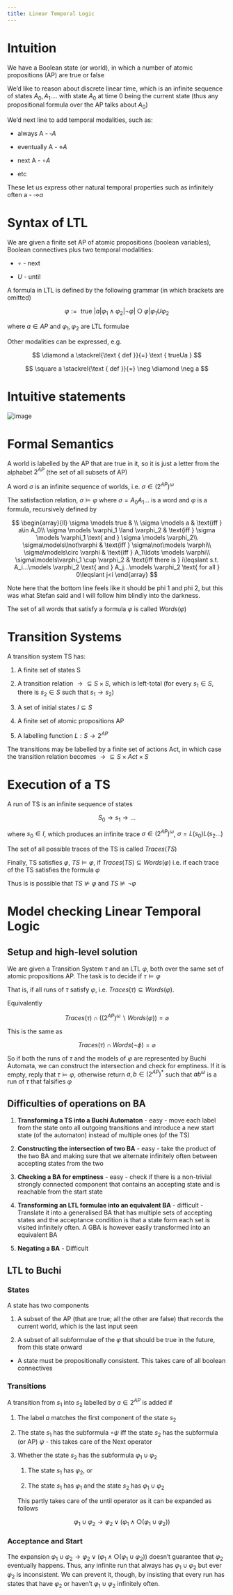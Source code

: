 ```yaml
---
title: Linear Temporal Logic
---
```


# Intuition

We have a Boolean state (or world), in which a number of atomic
propositions (AP) are true or false

We’d like to reason about discrete linear time, which is an infinite
sequence of states $A_0,A_1....$ with state $A_0$ at time 0 being the
current state (thus any propositional formula over the AP talks about
$A_0$)

We’d next line to add temporal modalities, such as:

-   always A - $\square A$

-   eventually A - $\diamond A$

-   next A - $\circ A$

-   etc

These let us express other natural temporal properties such as
infinitely often a - $\square\diamond a$

# Syntax of LTL

We are given a finite set AP of atomic propositions (boolean variables),
Boolean connectives plus two temporal modalities:

-   $\circ$ - next

-   $U$ - until

A formula in LTL is defined by the following grammar (in which brackets
are omitted)

$$
\varphi:=\text { true }|a| \varphi_{1} \wedge \varphi_{2}|\neg \varphi| \bigcirc \varphi | \varphi_{1} U \varphi_{2}
$$

where $a\in AP$ and $\varphi_1,\varphi_2$ are LTL formulae

Other modalities can be expressed, e.g.

$$
\diamond a \stackrel{\text { def }}{=} \text { trueUa }
$$

$$
\square a \stackrel{\text { def }}{=} \neg \diamond \neg a
$$

# Intuitive statements

![image](/img/Year_2/Theory_of_Computation/MOC/LTL/Intuitive_statements.webp)

# Formal Semantics

A world is labelled by the AP that are true in it, so it is just a
letter from the alphabet $2^{AP}$ (the set of all subsets of AP)

A word $\sigma$ is an infinite sequence of worlds, i.e.
$\sigma \in (2^{AP})^\omega$

The satisfaction relation, $\sigma \models \varphi$ where
$\sigma = A_0A_1...$ is a word and $\varphi$ is a formula, recursively
defined by

$$
\begin{array}{ll}
\sigma \models true &  \\
\sigma \models a & \text{iff }  a\in A_0\\
\sigma \models \varphi_1 \land \varphi_2 & \text{iff } \sigma \models \varphi_1 \text{ and } \sigma \models \varphi_2\\
\sigma\models\lnot\varphi & \text{iff } \sigma\not\models \varphi\\
\sigma\models\circ \varphi & \text{iff } A_1\ldots \models \varphi\\
\sigma\models\varphi_1 \cup \varphi_2 & \text{iff there is } i\leqslant s.t. A_i...\models \varphi_2 \text{ and } A_j...\models \varphi_2 \text{ for all } 0\leqslant j<i
\end{array}
$$

Note here that the bottom line feels like it should be phi 1 and phi 2, but this was what Stefan said and I will follow him blindly into the darkness.

The set of all words that satisfy a formula $\varphi$ is called
$Words(\varphi)$

# Transition Systems

A transition system TS has:

1.  A finite set of states S

2.  A transition relation $\rightarrow \subseteq S\times S$, which is
    left-total (for every $s_1\in S$, there is $s_2\in S$ such that
    $s_1\rightarrow s_2$)

3.  A set of initial states $I\subseteq S$

4.  A finite set of atomic propositions AP

5.  A labelling function $L:S\rightarrow 2^{AP}$

The transitions may be labelled by a finite set of actions Act, in which
case the transition relation becomes
$\rightarrow \subseteq S\times Act \times S$

# Execution of a TS

A run of TS is an infinite sequence of states

$$
S_0\rightarrow s_1 \rightarrow ...
$$

where $s_0\in I$, which produces an infinite trace $\sigma \in (2^{AP})^\omega$,
$\sigma=L(s_0)L(s_2...)$

The set of all possible traces of the TS is called $Traces(TS)$

Finally, TS satisfies $\varphi$, $TS\models \varphi$, if
$Traces(TS)\subseteq Words(\varphi)$ i.e. if each trace of the TS
satisfies the formula $\varphi$

Thus is is possible that $TS\not\models \varphi$ and
$TS \not\models \lnot \varphi$

# Model checking Linear Temporal Logic

## Setup and high-level solution

We are given a Transition System $\tau$ and an LTL $\varphi$, both over
the same set of atomic propositions AP. The task is to decide if
$\tau\models\varphi$

That is, if all runs of $\tau$ satisfy $\varphi$, i.e.
$Traces(\tau)\subseteq Words(\varphi)$.

Equivalently

$$
Traces(\tau)\cap \big((2^{AP})^\omega \backslash Words(\varphi)\big)=\varnothing
$$

This is the same as

$$
Traces(\tau)\cap Words(\lnot \phi)=\varnothing
$$

So if both the runs of $\tau$ and the models of $\varphi$ are
represented by Buchi Automata, we can construct the intersection and
check for emptiness. If it is empty, reply that $\tau\models\varphi$,
otherwise return $a,b\in (2^{AP})^*$ such that $ab^\omega$ is a run of
$\tau$ that falsifies $\varphi$

## Difficulties of operations on BA

1.  **Transforming a TS into a Buchi Automaton** - easy - move each
    label from the state onto all outgoing transitions and introduce a
    new start state (of the automaton) instead of multiple ones (of the
    TS)

2.  **Constructing the intersection of two BA** - easy - take the
    product of the two BA and making sure that we alternate infinitely
    often between accepting states from the two

3.  **Checking a BA for emptiness** - easy - check if there is a
    non-trivial strongly connected component that contains an accepting
    state and is reachable from the start state

4.  **Transforming an LTL formulae into an equivalent BA** - difficult -
    Translate it into a generalised BA that has multiple sets of
    accepting states and the acceptance condition is that a state form
    each set is visited infinitely often. A GBA is however easily
    transformed into an equivalent BA

5.  **Negating a BA** - Difficult

## LTL to Buchi

### States

A state has two components

1.  A subset of the AP (that are true; all the other are false) that
    records the current world, which is the last input seen

2.  A subset of all subformulae of the $\varphi$ that should be true in
    the future, from this state onward

-   A state must be propositionally consistent. This takes care of all
    boolean connectives

### Transitions

A transition from $s_1$ into $s_2$ labelled by $a\in 2^{AP}$ is added if

1.  The label $a$ matches the first component of the state $s_2$

2.  The state $s_1$ has the subformula $\circ\psi$ iff the state $s_2$
    has the subformula (or AP) $\psi$ - this takes care of the Next
    operator

3.  Whether the state $s_2$ has the subformula $\varphi_1\cup \varphi_2$

    1.  The state $s_1$ has $\varphi_2$, or

    2.  The state $s_1$ has $\varphi_1$ and the state $s_2$ has
        $\varphi_1\cup \varphi_2$

    This partly takes care of the until operator as it can be expanded
    as follows

    $$
    \varphi_{1} \cup \varphi_{2} \rightarrow \varphi_{2} \vee\left(\varphi_{1} \wedge \bigcirc\left(\varphi_{1} \cup \varphi_{2}\right)\right)
    $$

### Acceptance and Start

The expansion
$\varphi_{1} \cup \varphi_{2} \rightarrow \varphi_{2} \vee\left(\varphi_{1} \wedge \bigcirc\left(\varphi_{1} \cup \varphi_{2}\right)\right)$
doesn’t guarantee that $\varphi_2$ eventually happens. Thus, any
infinite run that always has $\varphi_{1}\cup\varphi_{2}$ but ever
$\varphi_{2}$ is inconsistent. We can prevent it, though, by insisting
that every run has states that have $\varphi_{2}$ or haven’t
$\varphi_{1}\cup \varphi_{2}$ infinitely often.
